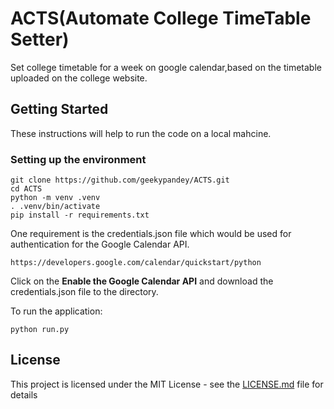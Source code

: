 # ACTS(Automate College TimeTable Setter)
Set college timetable for a week on google calendar,based on the timetable uploaded on the college website.

## Getting Started
These instructions will help to run the code on a local mahcine.

### Setting up the environment
```
git clone https://github.com/geekypandey/ACTS.git
cd ACTS
python -m venv .venv 
. .venv/bin/activate 
pip install -r requirements.txt
```
One requirement is the credentials.json file which would be used for authentication for the Google Calendar API.
```
https://developers.google.com/calendar/quickstart/python
```
Click on the **Enable the Google Calendar API** and download the credentials.json file to the directory.

To run the application:
```
python run.py
```

## License

This project is licensed under the MIT License - see the [LICENSE.md](LICENSE.md) file for details
